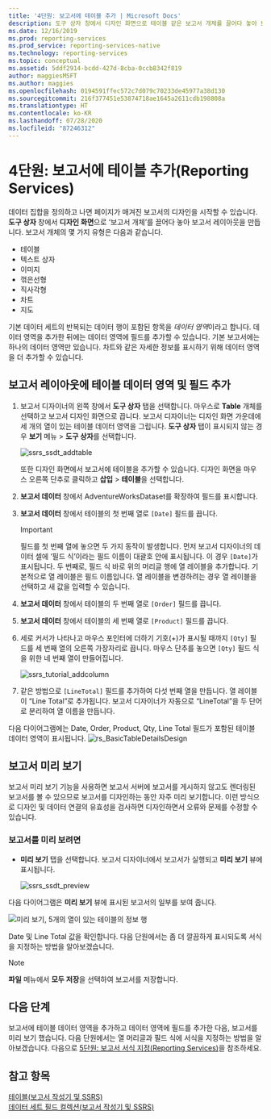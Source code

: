 ```yaml
---
title: '4단원: 보고서에 테이블 추가 | Microsoft Docs'
description: 도구 상자 창에서 디자인 화면으로 테이블 같은 보고서 개체를 끌어다 놓아 보고서 레이아웃을 만듭니다.
ms.date: 12/16/2019
ms.prod: reporting-services
ms.prod_service: reporting-services-native
ms.technology: reporting-services
ms.topic: conceptual
ms.assetid: 5ddf2914-bcdd-427d-8cba-0ccb8342f819
author: maggiesMSFT
ms.author: maggies
ms.openlocfilehash: 0194591ffec572c7d079c70233de45977a38d130
ms.sourcegitcommit: 216f377451e53874718ae1645a2611cdb198808a
ms.translationtype: HT
ms.contentlocale: ko-KR
ms.lasthandoff: 07/28/2020
ms.locfileid: "87246312"
---
```

# <a name="lesson-4-add-a-table-to-the-report-reporting-services"></a>4단원: 보고서에 테이블 추가(Reporting Services)

데이터 집합을 정의하고 나면 페이지가 매겨진 보고서의 디자인을 시작할 수 있습니다. **도구 상자** 창에서 **디자인 화면**으로 ‘보고서 개체’를 끌어다 놓아 보고서 레이아웃을 만듭니다. 보고서 개체의 몇 가지 유형은 다음과 같습니다.

- 테이블
- 텍스트 상자
- 이미지
- 꺾은선형
- 직사각형
- 차트
- 지도

기본 데이터 세트의 반복되는 데이터 행이 포함된 항목을 *데이터 영역*이라고 합니다. 데이터 영역을 추가한 뒤에는 데이터 영역에 필드를 추가할 수 있습니다. 기본 보고서에는 하나의 데이터 영역만 있습니다. 차트와 같은 자세한 정보를 표시하기 위해 데이터 영역을 더 추가할 수 있습니다.

## <a name="add-a-table-data-region-and-fields-to-a-report-layout"></a>보고서 레이아웃에 테이블 데이터 영역 및 필드 추가

1. 보고서 디자이너의 왼쪽 창에서 **도구 상자** 탭을 선택합니다. 마우스로 **Table** 개체를 선택하고 보고서 디자인 화면으로 끕니다. 보고서 디자이너는 디자인 화면 가운데에 세 개의 열이 있는 테이블 데이터 영역을 그립니다. **도구 상자** 탭이 표시되지 않는 경우 **보기** 메뉴 > **도구 상자**를 선택합니다.

    ![ssrs_ssdt_addtable](media/ssrs-ssdt-addtable.png)

    또한 디자인 화면에서 보고서에 테이블을 추가할 수 있습니다. 디자인 화면을 마우스 오른쪽 단추로 클릭하고 **삽입** > **테이블**을 선택합니다.

2. **보고서 데이터** 창에서 AdventureWorksDataset를 확장하여 필드를 표시합니다.

3. **보고서 데이터** 창에서 테이블의 첫 번째 열로 `[Date]` 필드를 끕니다.

    > [!IMPORTANT]
    > 필드를 첫 번째 열에 놓으면 두 가지 동작이 발생합니다. 먼저 보고서 디자이너의 데이터 셀에 ‘필드 식’이라는 필드 이름이 대괄호 안에 표시됩니다. 이 경우 `[Date]`가 표시됩니다. 두 번째로, 필드 식 바로 위의 머리글 행에 열 레이블을 추가합니다. 기본적으로 열 레이블은 필드 이름입니다. 열 레이블을 변경하려는 경우 열 레이블을 선택하고 새 값을 입력할 수 있습니다.

4. **보고서 데이터** 창에서 테이블의 두 번째 열로 `[Order]` 필드를 끕니다.

5. **보고서 데이터** 창에서 테이블의 세 번째 열로 `[Product]` 필드를 끕니다.

6. 세로 커서가 나타나고 마우스 포인터에 더하기 기호(+)가 표시될 때까지 `[Qty]` 필드를 세 번째 열의 오른쪽 가장자리로 끕니다. 마우스 단추를 놓으면 `[Qty]` 필드 식을 위한 네 번째 열이 만들어집니다.

    ![ssrs_tutorial_addcolumn](media/ssrs-tutorial-addcolumn.png)

7. 같은 방법으로 `[LineTotal]` 필드를 추가하여 다섯 번째 열을 만듭니다. 열 레이블이 “Line Total”로 추가됩니다. 보고서 디자이너가 자동으로 “LineTotal”을 두 단어로 분리하여 열 이름을 만듭니다.

다음 다이어그램에는 Date, Order, Product, Qty, Line Total 필드가 포함된 테이블 데이터 영역이 표시됩니다.
![rs_BasicTableDetailsDesign](media/rs-basictabledetailsdesign.png)

## <a name="preview-your-report"></a>보고서 미리 보기

보고서 미리 보기 기능을 사용하면 보고서 서버에 보고서를 게시하지 않고도 렌더링된 보고서를 볼 수 있으므로 보고서를 디자인하는 동안 자주 미리 보기합니다. 이런 방식으로 디자인 및 데이터 연결의 유효성을 검사하면 디자인하면서 오류와 문제를 수정할 수 있습니다.

### <a name="to-preview-a-report"></a>보고서를 미리 보려면

- **미리 보기** 탭을 선택합니다. 보고서 디자이너에서 보고서가 실행되고 **미리 보기** 뷰에 표시됩니다.

    ![ssrs_ssdt_preview](media/ssrs-ssdt-preview.png)

다음 다이어그램은 **미리 보기** 뷰에 표시된 보고서의 일부를 보여 줍니다.

   ![미리 보기, 5개의 열이 있는 테이블의 정보 행](media/rs-basictabledetailspreview.png "미리 보기, 5개의 열이 있는 테이블의 정보 행")

Date 및 Line Total 값을 확인합니다. 다음 단원에서는 좀 더 깔끔하게 표시되도록 서식을 지정하는 방법을 알아보겠습니다.

> [!NOTE]
> **파일** 메뉴에서 **모두 저장**을 선택하여 보고서를 저장합니다.

## <a name="next-steps"></a>다음 단계

보고서에 테이블 데이터 영역을 추가하고 데이터 영역에 필드를 추가한 다음, 보고서를 미리 보기 했습니다. 다음 단원에서는 열 머리글과 필드 식에 서식을 지정하는 방법을 알아보겠습니다. 다음으로 [5단원: 보고서 서식 지정&#40;Reporting Services&#41;](lesson-5-formatting-a-report-reporting-services.md)을 참조하세요.
  
## <a name="see-also"></a>참고 항목

[테이블&#40;보고서 작성기 및 SSRS&#41;](report-design/tables-report-builder-and-ssrs.md)  
[데이터 세트 필드 컬렉션&#40;보고서 작성기 및 SSRS&#41;](report-data/dataset-fields-collection-report-builder-and-ssrs.md)  
